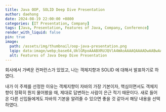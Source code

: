 ```yaml
---
title: Java OOP, SOLID Deep Dive Presentation
author: daehong
date: 2024-08-19 22:00:00 +0800
categories: [IT Presentation, Company]
tags: [Java, Presentation, Features of Java, Company, Conference]
render_with_liquid: false
pin: true
image:
  path: /assets/img/thumbnail/oop-java-presentation.png
  lqip: data:image/webp;base64,UklGRpoAAABXRUJQVlA4WAoAAAAQAAAADwAABwAAQUxQSDIAAAARL0AmbZurmr57yyIiqE8oiG0bejIYEQTgqiDA9vqnsUSI6H+oAERp2HZ65qP/VIAWAFZQOCBCAAAA8AEAnQEqEAAIAAVAfCWkAALp8sF8rgRgAP7o9FDvMCkMde9PK7euH5M1m6VWoDXf2FkP3BqV0ZYbO6NA/VFIAAAA
  alt: Features of Java Deep Dive Presentation
---
```


회사에서 가벼운 컨퍼런스가 있었고, 나는 객체지향과 SOLID 에 대해서 발표하기로 하였다.

내가 이 주제를 선정한 이유는 
객체지향이 자바의 가장 기본이자, 핵심이면서도 객체지향이 정확히 뭔지 물어봤을 때, 제대로 답변하는 사람이 은근 적기 때문이다.
새로 들어온 다른 신입들에게도 자바의 기본을 알려줄 수 있으면 좋을 것 같아서 해당 내용을 선택하였다.




